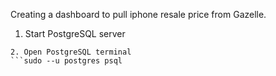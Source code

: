 Creating a dashboard to pull iphone resale price from Gazelle.


1. Start PostgreSQL server
```sudo service postgresql start
2. Open PostgreSQL terminal
```sudo --u postgres psql